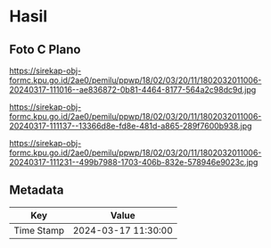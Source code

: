# Hasil

## Foto C Plano

https://sirekap-obj-formc.kpu.go.id/2ae0/pemilu/ppwp/18/02/03/20/11/1802032011006-20240317-111016--ae836872-0b81-4464-8177-564a2c98dc9d.jpg

https://sirekap-obj-formc.kpu.go.id/2ae0/pemilu/ppwp/18/02/03/20/11/1802032011006-20240317-111137--13366d8e-fd8e-481d-a865-289f7600b938.jpg

https://sirekap-obj-formc.kpu.go.id/2ae0/pemilu/ppwp/18/02/03/20/11/1802032011006-20240317-111231--499b7988-1703-406b-832e-578946e9023c.jpg


## Metadata

| Key        | Value               |
| ---------- | ------------------- |
| Time Stamp | 2024-03-17 11:30:00 |



